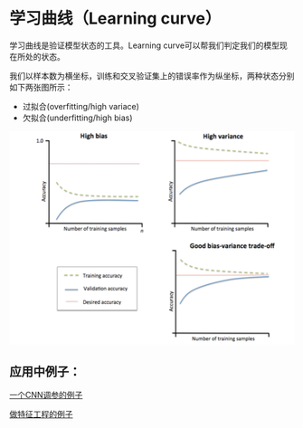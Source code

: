 # 学习曲线（Learning curve）

学习曲线是验证模型状态的工具。Learning curve可以帮我们判定我们的模型现在所处的状态。

我们以样本数为横坐标，训练和交叉验证集上的错误率作为纵坐标，两种状态分别如下两张图所示：
* 过拟合(overfitting/high variace)
* 欠拟合(underfitting/high bias)

![](https://github.com/bobkentt/Learning-machine-from-scratch-pic/blob/master/alg_base/pic/20170719-001228.png)


## 应用中例子：
[一个CNN调参的例子](https://github.com/bobkentt/Learning-machine-from-scratch-/blob/master/practice/tuning_e1.md)

[做特征工程的例子](https://github.com/bobkentt/Learning-machine-from-scratch-/blob/master/practice/code/feature_engineering/feature_engineering.ipynb)
